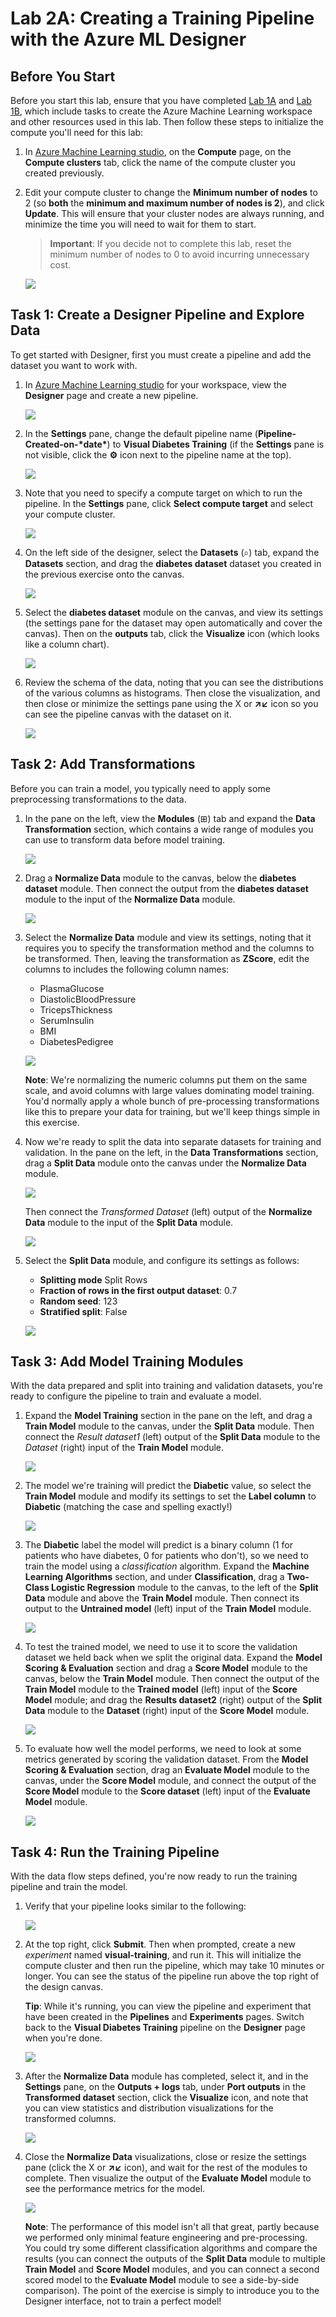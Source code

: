 # Lab 2A: Creating a Training Pipeline with the Azure ML Designer

## Before You Start

Before you start this lab, ensure that you have completed [Lab 1A](https://github.com/ceteongvanness/Designing-and-Implementing-a-Data-Science-Solution-on-Azure/blob/master/Lab01A.md) and [Lab 1B](https://github.com/ceteongvanness/Designing-and-Implementing-a-Data-Science-Solution-on-Azure/blob/master/Lab01B.md), which include tasks to create the Azure Machine Learning workspace and other resources used in this lab. Then follow these steps to initialize the compute you'll need for this lab:

1. In [Azure Machine Learning studio](https://ml.azure.com/), on the **Compute** page, on the **Compute clusters** tab, click the name of the compute cluster you created previously.

2. Edit your compute cluster to change the **Minimum number of nodes** to 2 (so **both** the **minimum and maximum number of nodes is 2**), and click **Update**. This will ensure that your cluster nodes are always running, and minimize the time you will need to wait for them to start.

   > **Important**: If you decide not to complete this lab, reset the minimum number of nodes to 0 to avoid incurring unnecessary cost.

   ![](https://github.com/ceteongvanness/Designing-and-Implementing-a-Data-Science-Solution-on-Azure/blob/master/images/2A-1.png)

## Task 1: Create a Designer Pipeline and Explore Data

To get started with Designer, first you must create a pipeline and add the dataset you want to work with.

1. In [Azure Machine Learning studio](https://ml.azure.com/) for your workspace, view the **Designer** page and create a new pipeline.

   ![](https://github.com/ceteongvanness/Designing-and-Implementing-a-Data-Science-Solution-on-Azure/blob/master/images/2A-2.png)

2. In the **Settings** pane, change the default pipeline name (**Pipeline-Created-on-\*date\***) to **Visual Diabetes Training** (if the **Settings** pane is not visible, click the **⚙** icon next to the pipeline name at the top).

   ![](https://github.com/ceteongvanness/Designing-and-Implementing-a-Data-Science-Solution-on-Azure/blob/master/images/2A-3.png)

3. Note that you need to specify a compute target on which to run the pipeline. In the **Settings** pane, click **Select compute target** and select your compute cluster.

   ![](https://github.com/ceteongvanness/Designing-and-Implementing-a-Data-Science-Solution-on-Azure/blob/master/images/2A-4.png)

4. On the left side of the designer, select the **Datasets** (⌕) tab, expand the **Datasets** section, and drag the **diabetes dataset** dataset you created in the previous exercise onto the canvas.

   ![](https://github.com/ceteongvanness/Designing-and-Implementing-a-Data-Science-Solution-on-Azure/blob/master/images/2A-5.png)

5. Select the **diabetes dataset** module on the canvas, and view its settings (the settings pane for the dataset may open automatically and cover the canvas). Then on the **outputs** tab, click the **Visualize** icon (which looks like a column chart).

   ![](https://github.com/ceteongvanness/Designing-and-Implementing-a-Data-Science-Solution-on-Azure/blob/master/images/2A-6.png)

6. Review the schema of the data, noting that you can see the distributions of the various columns as histograms. Then close the visualization, and then close or minimize the settings pane using the X or **↗↙** icon so you can see the pipeline canvas with the dataset on it.

   ![](https://github.com/ceteongvanness/Designing-and-Implementing-a-Data-Science-Solution-on-Azure/blob/master/images/2A-7.png)

## Task 2: Add Transformations

Before you can train a model, you typically need to apply some preprocessing transformations to the data.

1. In the pane on the left, view the **Modules** (⊞) tab and expand the **Data Transformation** section, which contains a wide range of modules you can use to transform data before model training.

   ![](https://github.com/ceteongvanness/Designing-and-Implementing-a-Data-Science-Solution-on-Azure/blob/master/images/2A-8.png)

2. Drag a **Normalize Data** module to the canvas, below the **diabetes dataset** module. Then connect the output from the **diabetes dataset** module to the input of the **Normalize Data** module.

   ![](https://github.com/ceteongvanness/Designing-and-Implementing-a-Data-Science-Solution-on-Azure/blob/master/images/2A-9.png)

3. Select the **Normalize Data** module and view its settings, noting that it requires you to specify the transformation method and the columns to be transformed. Then, leaving the transformation as **ZScore**, edit the columns to includes the following column names:

   - PlasmaGlucose
   - DiastolicBloodPressure
   - TricepsThickness
   - SerumInsulin
   - BMI
   - DiabetesPedigree

   ![](https://github.com/ceteongvanness/Designing-and-Implementing-a-Data-Science-Solution-on-Azure/blob/master/images/2A-10.png)

   **Note**: We're normalizing the numeric columns put them on the same scale, and avoid columns with large values dominating model training. You'd normally apply a whole bunch of pre-processing transformations like this to prepare your data for training, but we'll keep things simple in this exercise.

4. Now we're ready to split the data into separate datasets for training and validation. In the pane on the left, in the **Data Transformations** section, drag a **Split Data** module onto the canvas under the **Normalize Data** module. 

   ![](https://github.com/ceteongvanness/Designing-and-Implementing-a-Data-Science-Solution-on-Azure/blob/master/images/2A-11.png)

   Then connect the *Transformed Dataset* (left) output of the **Normalize Data** module to the input of the **Split Data** module.

   ![](https://github.com/ceteongvanness/Designing-and-Implementing-a-Data-Science-Solution-on-Azure/blob/master/images/2A-12.png)

5. Select the **Split Data** module, and configure its settings as follows:

   - **Splitting mode** Split Rows
   - **Fraction of rows in the first output dataset**: 0.7
   - **Random seed**: 123
   - **Stratified split**: False

   ![](https://github.com/ceteongvanness/Designing-and-Implementing-a-Data-Science-Solution-on-Azure/blob/master/images/2A-13.png)

## Task 3: Add Model Training Modules

With the data prepared and split into training and validation datasets, you're ready to configure the pipeline to train and evaluate a model.

1. Expand the **Model Training** section in the pane on the left, and drag a **Train Model** module to the canvas, under the **Split Data** module. Then connect the *Result dataset1* (left) output of the **Split Data** module to the *Dataset* (right) input of the **Train Model** module.

   ![](https://github.com/ceteongvanness/Designing-and-Implementing-a-Data-Science-Solution-on-Azure/blob/master/images/2A-14.png)

2. The model we're training will predict the **Diabetic** value, so select the **Train Model** module and modify its settings to set the **Label column** to **Diabetic** (matching the case and spelling exactly!)

   ![](https://github.com/ceteongvanness/Designing-and-Implementing-a-Data-Science-Solution-on-Azure/blob/master/images/2A-15.png)

3. The **Diabetic** label the model will predict is a binary column (1 for patients who have diabetes, 0 for patients who don't), so we need to train the model using a *classification* algorithm. Expand the **Machine Learning Algorithms** section, and under **Classification**, drag a **Two-Class Logistic Regression** module to the canvas, to the left of the **Split Data** module and above the **Train Model** module. Then connect its output to the **Untrained model** (left) input of the **Train Model** module.

   ![](https://github.com/ceteongvanness/Designing-and-Implementing-a-Data-Science-Solution-on-Azure/blob/master/images/2A-16.png)

4. To test the trained model, we need to use it to score the validation dataset we held back when we split the original data. Expand the **Model Scoring & Evaluation** section and drag a **Score Model** module to the canvas, below the **Train Model** module. Then connect the output of the **Train Model** module to the **Trained model** (left) input of the **Score Model** module; and drag the **Results dataset2** (right) output of the **Split Data** module to the **Dataset** (right) input of the **Score Model** module.

   ![](https://github.com/ceteongvanness/Designing-and-Implementing-a-Data-Science-Solution-on-Azure/blob/master/images/2A-17.png)

5. To evaluate how well the model performs, we need to look at some metrics generated by scoring the validation dataset. From the **Model Scoring & Evaluation** section, drag an **Evaluate Model** module to the canvas, under the **Score Model** module, and connect the output of the **Score Model** module to the **Score dataset** (left) input of the **Evaluate Model** module.

   ![](https://github.com/ceteongvanness/Designing-and-Implementing-a-Data-Science-Solution-on-Azure/blob/master/images/2A-18.png)

## Task 4: Run the Training Pipeline

With the data flow steps defined, you're now ready to run the training pipeline and train the model.

1. Verify that your pipeline looks similar to the following:

   ![](https://github.com/ceteongvanness/Designing-and-Implementing-a-Data-Science-Solution-on-Azure/blob/master/images/2A-19.png)

2. At the top right, click **Submit**. Then when prompted, create a new *experiment* named **visual-training**, and run it. This will initialize the compute cluster and then run the pipeline, which may take 10 minutes or longer. You can see the status of the pipeline run above the top right of the design canvas.

   **Tip**: While it's running, you can view the pipeline and experiment that have been created in the **Pipelines** and **Experiments** pages. Switch back to the **Visual Diabetes Training** pipeline on the **Designer** page when you're done.

   ![](https://github.com/ceteongvanness/Designing-and-Implementing-a-Data-Science-Solution-on-Azure/blob/master/images/2A-20.png)

3. After the **Normalize Data** module has completed, select it, and in the **Settings** pane, on the **Outputs + logs** tab, under **Port outputs** in the **Transformed dataset** section, click the **Visualize** icon, and note that you can view statistics and distribution visualizations for the transformed columns.

   ![](https://github.com/ceteongvanness/Designing-and-Implementing-a-Data-Science-Solution-on-Azure/blob/master/images/2A-21.png)

4. Close the **Normalize Data** visualizations, close or resize the settings pane (click the X or **↗↙** icon), and wait for the rest of the modules to complete. Then visualize the output of the **Evaluate Model** module to see the performance metrics for the model.

   ![](https://github.com/ceteongvanness/Designing-and-Implementing-a-Data-Science-Solution-on-Azure/blob/master/images/2A-22.png)

   **Note**: The performance of this model isn't all that great, partly because we performed only minimal feature engineering and pre-processing. You could try some different classification algorithms and compare the results (you can connect the outputs of the **Split Data** module to multiple **Train Model** and **Score Model** modules, and you can connect a second scored model to the **Evaluate Model** module to see a side-by-side comparison). The point of the exercise is simply to introduce you to the Designer interface, not to train a perfect model!